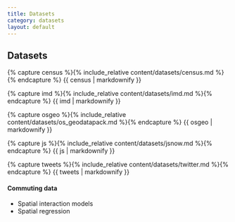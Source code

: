 ```yaml
---
title: Datasets
category: datasets
layout: default
---
```


## Datasets

{% capture census %}{% include_relative content/datasets/census.md %}{% endcapture %}
{{ census | markdownify }}

{% capture imd %}{% include_relative content/datasets/imd.md %}{% endcapture %}
{{ imd | markdownify }}

{% capture osgeo %}{% include_relative content/datasets/os_geodatapack.md %}{% endcapture %}
{{ osgeo | markdownify }}

{% capture js %}{% include_relative content/datasets/jsnow.md %}{% endcapture %}
{{ js | markdownify }}

{% capture tweets %}{% include_relative content/datasets/twitter.md %}{% endcapture %}
{{ tweets | markdownify }}


#### Commuting data

* Spatial interaction models
* Spatial regression


